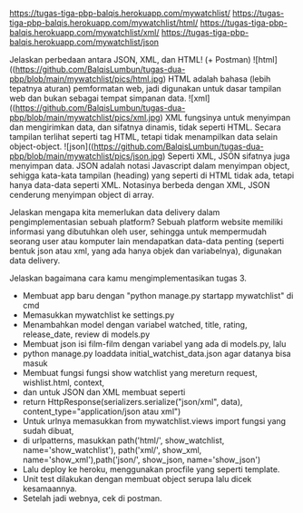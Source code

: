  https://tugas-tiga-pbp-balqis.herokuapp.com/mywatchlist/
 https://tugas-tiga-pbp-balqis.herokuapp.com/mywatchlist/html/
 https://tugas-tiga-pbp-balqis.herokuapp.com/mywatchlist/xml/
 https://tugas-tiga-pbp-balqis.herokuapp.com/mywatchlist/json

 
 Jelaskan perbedaan antara JSON, XML, dan HTML! (+ Postman)
 ![html]((https://github.com/BalqisLumbun/tugas-dua-pbp/blob/main/mywatchlist/pics/html.jpg)
 HTML adalah bahasa (lebih tepatnya aturan) pemformatan web, jadi digunakan untuk 
 dasar tampilan web dan bukan sebagai tempat simpanan data.
 ![xml]((https://github.com/BalqisLumbun/tugas-dua-pbp/blob/main/mywatchlist/pics/xml.jpg)
 XML fungsinya untuk menyimpan dan mengirimkan data, dan sifatnya dinamis, tidak seperti HTML. Secara tampilan
 terlihat seperti tag HTML, tetapi tidak menampilkan data selain object-object.
 ![json]((https://github.com/BalqisLumbun/tugas-dua-pbp/blob/main/mywatchlist/pics/json.jpg)
 Seperti XML, JSON sifatnya juga menyimpan data. JSON adalah notasi Javascript dalam menyimpan object,
 sehigga kata-kata tampilan (heading) yang seperti di HTML tidak ada, tetapi hanya data-data seperti XML.
 Notasinya berbeda dengan XML, JSON cenderung menyimpan object di array.
 
 Jelaskan mengapa kita memerlukan data delivery dalam pengimplementasian sebuah platform?
 Sebuah platform website memiliki informasi yang dibutuhkan oleh user, sehingga untuk mempermudah
 seorang user atau komputer lain mendapatkan data-data penting (seperti bentuk json atau xml, yang ada
 hanya objek dan variabelnya), digunakan data delivery.
 
 Jelaskan bagaimana cara kamu mengimplementasikan tugas 3.
 - Membuat app baru dengan "python manage.py startapp mywatchlist" di cmd
 - Memasukkan mywatchlist ke settings.py
 - Menambahkan model dengan variabel watched, title, rating, release_date, review di models.py
 - Membuat json isi film-film dengan variabel yang ada di models.py, lalu
 - python manage.py loaddata initial_watchist_data.json agar datanya bisa masuk
 - Membuat fungsi fungsi show watchlist yang mereturn request, wishlist.html, context,
 - dan untuk JSON dan XML membuat seperti 
 - return HttpResponse(serializers.serialize("json/xml", data), content_type="application/json atau xml")
 - Untuk urlnya memasukkan from mywatchlist.views import fungsi yang sudah dibuat,
 - di urlpatterns, masukkan path('html/', show_watchlist, name='show_watchlist'),
    path('xml/', show_xml, name='show_xml'),path('json/', show_json, name='show_json')
 - Lalu deploy ke heroku, menggunakan procfile yang seperti template.
 - Unit test dilakukan dengan membuat object serupa lalu dicek kesamaannya.
 - Setelah jadi webnya, cek di postman.
